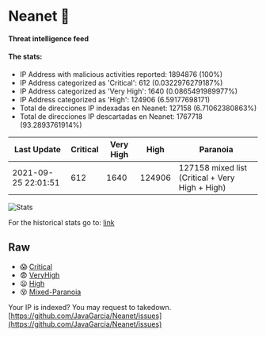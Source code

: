 # Neanet :hocho:
#### Threat intelligence feed
#### The stats:

- IP Address with malicious activities reported: 1894876 (100%)
- IP Address categorized as 'Critical':  612 (0.0322976279187%)
- IP Address categorized as 'Very High':  1640 (0.0865491989977%)
- IP Address categorized as 'High':  124906 (6.59177698171)
- Total de direcciones IP indexadas en Neanet:  127158 (6.71062380863%)
- Total de direcciones IP descartadas en Neanet:  1767718 (93.2893761914%)

| Last Update | Critical | Very High | High | Paranoia |
| --- | --- | --- | --- | --- |
| 2021-09-25 22:01:51 | 612 | 1640 | 124906 | 127158 mixed list (Critical + Very High + High)|

![Stats](https://docs.google.com/spreadsheets/d/e/2PACX-1vSnaNMIXVabIpDJjufMlzH7poXnshF3mgd8Is1g9ytUEzVsP5my4Trn8f-xkoLLQ38xpL3HtmUexLo6/pubchart?oid=501124687&format=image)

For the historical stats go to: [link](/stats.csv)
## Raw
- :scream: [Critical](https://raw.githubusercontent.com/JavaGarcia/Neanet/master/blacklists/neanet_critical.txt)
- :fearful: [VeryHigh](https://raw.githubusercontent.com/JavaGarcia/Neanet/master/blacklists/neanet_veryHigh.txtt)
- :frowning: [High](https://raw.githubusercontent.com/JavaGarcia/Neanet/master/blacklists/neanet_high.txt)
- :dizzy_face: [Mixed-Paranoia](https://raw.githubusercontent.com/JavaGarcia/Neanet/master/blacklists/neanet_all.txt)


Your IP is indexed? You may request to takedown. [https://github.com/JavaGarcia/Neanet/issues](https://github.com/JavaGarcia/Neanet/issues)
































































































































































































































































































































































































































































































































































































































































































































































































































































































































































































































































































































































































































































































































































































































































































































































































































































































































































































































































































































































































































































































































































































































































































































































































































































































































































































































































































































































































































































































































































































































































































































































































































































































































































































































































































































































































































































































































































































































































































































































































































































































































































































































































































































































































































































































































































































































































































































































































































































































































































































































































































































































































































































































































































































































































































































































































































































































































































































































































































































































































































































































































































































































































































































































































































































































































































































































































































































































































































































































































































































































































































































































































































































































































































































































































































































































































































































































































































































































































































































































































































































































































































































































































































































































































































































































































































































































































































































































































































































































































































































































































































































































































































